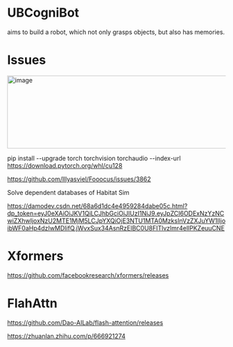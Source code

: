 # UBCogniBot
aims to build a robot, which not only grasps objects, but also has memories. 



# Issues


<img width="1608" height="168" alt="image" src="https://github.com/user-attachments/assets/4cc3ec56-0af8-4194-9076-a5bf6670c187" />



pip install --upgrade torch torchvision torchaudio --index-url https://download.pytorch.org/whl/cu128

https://github.com/lllyasviel/Fooocus/issues/3862



Solve dependent databases of Habitat Sim

https://damodev.csdn.net/68a6d1dc4e4959284dabe05c.html?dp_token=eyJ0eXAiOiJKV1QiLCJhbGciOiJIUzI1NiJ9.eyJpZCI6ODExNzYzNCwiZXhwIjoxNzU2MTE1MjM5LCJpYXQiOjE3NTU1MTA0MzksInVzZXJuYW1lIjoibWF0aHp4dzIwMDIifQ.jWvxSux34AsnRzElBC0U8FITlvzlmr4ellPKZeuuCNE


# Xformers

https://github.com/facebookresearch/xformers/releases


# FlahAttn

https://github.com/Dao-AILab/flash-attention/releases

https://zhuanlan.zhihu.com/p/666921274



# 

# 
